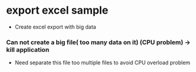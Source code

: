 # export excel sample
- Create excel export with big data

### Can not create a big file( too many data on it) (CPU problem) -> kill application
- Need separate this file too multiple files to avoid CPU overload problem